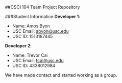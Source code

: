 ##CSCI 104 Team Project Repository

###Student Information
**Developer 1**:
  + Name: Amos Byon
  + USC Email: abyon@usc.edu
  + USC ID: 1513187445

**Developer 2**:
  + Name: Trevor Cai
  + USC Email: tcai@usc.edu
  + USC ID: 4338012984

We have made contact and started working as a group.